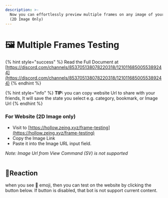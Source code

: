 ```yaml
---
description: >-
  Now you can effortlessly preview multiple frames on any image of your choice.
  (2D Image Only)
---
```


# 🖼️ Multiple Frames Testing

{% hint style="success" %}
Read the Full Document at [https://discord.com/channels/853705138078220318/1210116850055389244](https://discord.com/channels/853705138078220318/1210116850055389244)
{% endhint %}

{% hint style="info" %}
**TIP:** you can copy website Url to share with your friends, It will save the state you select e.g.  category, bookmark, or Image Url
{% endhint %}

### For Website (2D Image only)

* Visit to [https://hollow.zeing.xyz/frame-testing](https://hollow.zeing.xyz/frame-testing)
* Copy the Image Link
* Paste it into the Image URL input field.

_Note: Image Url from View Command (SV) is not supported_

<figure><img src="https://media.discordapp.net/attachments/1210116850055389244/1211198831019163688/web_frame_test.gif?ex=65ffc8d0&#x26;is=65ed53d0&#x26;hm=4e65e671bf7c4dce153a4914f17a91521c2972670608020897e040831c418ce0&#x26;=&#x26;width=1140&#x26;height=1138" alt=""><figcaption></figcaption></figure>

## :lipstick:Reaction

when you see :lipstick: emoji, then you can test on the website by clicking the button below. If button is disabled, that bot is not support current content.

<figure><img src="https://media.discordapp.net/attachments/1210116850055389244/1211713416121548881/super_test.gif?ex=6601a80e&#x26;is=65ef330e&#x26;hm=f6ce7644a696f8881a51c9297989e2734eaecb063a676920d3957ea9b692ae1c&#x26;=&#x26;width=1320&#x26;height=1138" alt=""><figcaption></figcaption></figure>

